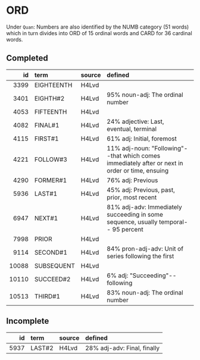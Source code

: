 # ORD

Under `Quan`: Numbers are also identified by the NUMB category (51 words) which in turn divides into ORD of 15 ordinal words and CARD for 36 cardinal words.

## Completed

|    id | term       | source   | defined                                                                                          |
|------:|:-----------|:---------|:-------------------------------------------------------------------------------------------------|
|  3399 | EIGHTEENTH | H4Lvd    |                                                                                                  |
|  3401 | EIGHTH#2   | H4Lvd    | 95% noun-adj: The ordinal number                                                                 |
|  4053 | FIFTEENTH  | H4Lvd    |                                                                                                  |
|  4082 | FINAL#1    | H4Lvd    | 24% adjective: Last, eventual, terminal                                                          |
|  4115 | FIRST#1    | H4Lvd    | 61% adj: Initial, foremost                                                                       |
|  4221 | FOLLOW#3   | H4Lvd    | 11% adj-noun: "Following"--that which comes immediately after or next  in order or time, ensuing |
|  4290 | FORMER#1   | H4Lvd    | 76% adj: Previous                                                                                |
|  5936 | LAST#1     | H4Lvd    | 45% adj: Previous, past, prior, most recent                                                      |
|  6947 | NEXT#1     | H4Lvd    | 81% adj-adv: Immediately succeeding in some sequence, usually temporal-- 95 percent              |
|  7998 | PRIOR      | H4Lvd    |                                                                                                  |
|  9114 | SECOND#1   | H4Lvd    | 84% pron-adj-adv: Unit of series following the first                                             |
| 10088 | SUBSEQUENT | H4Lvd    |                                                                                                  |
| 10110 | SUCCEED#2  | H4Lvd    | 6% adj: "Succeeding"--following                                                                  |
| 10513 | THIRD#1    | H4Lvd    | 83% noun-adj: The ordinal number                                                                 |

## Incomplete

|   id | term   | source   | defined                     |
|-----:|:-------|:---------|:----------------------------|
| 5937 | LAST#2 | H4Lvd    | 28% adj-adv: Final, finally |